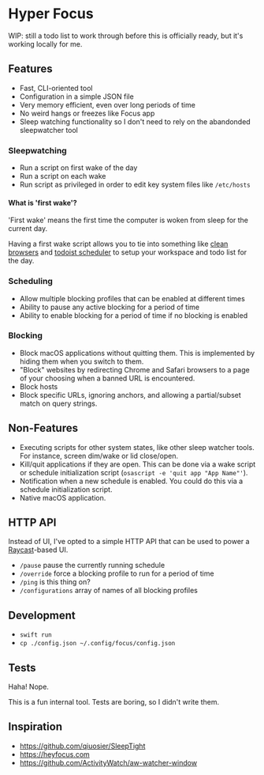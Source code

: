# Hyper Focus

WIP: still a todo list to work through before this is officially ready, but it's working locally for me.

## Features

* Fast, CLI-oriented tool
* Configuration in a simple JSON file
* Very memory efficient, even over long periods of time
* No weird hangs or freezes like Focus app
* Sleep watching functionality so I don't need to rely on the abandonded sleepwatcher tool

### Sleepwatching

* Run a script on first wake of the day
* Run a script on each wake
* Run script as privileged in order to edit key system files like `/etc/hosts`

#### What is 'first wake'?
'First wake' means the first time the computer is woken from sleep for the current day.

Having a first wake script allows you to tie into something like [clean browsers](https://github.com/iloveitaly/clean-browser) and [todoist scheduler](https://github.com/iloveitaly/todoist-scheduler) to setup your workspace and todo list for the day.


### Scheduling

* Allow multiple blocking profiles that can be enabled at different times
* Ability to pause any active blocking for a period of time
* Ability to enable blocking for a period of time if no blocking is enabled

### Blocking

* Block macOS applications without quitting them. This is implemented by hiding them when you switch to them.
* "Block" websites by redirecting Chrome and Safari browsers to a page of your choosing when a banned URL is encountered.
* Block hosts
* Block specific URLs, ignoring anchors, and allowing a partial/subset match on query strings.

## Non-Features

* Executing scripts for other system states, like other sleep watcher tools. For instance, screen dim/wake or lid close/open.
* Kill/quit applications if they are open. This can be done via a wake script or schedule initialization script (`osascript -e 'quit app "App Name"'`).
* Notification when a new schedule is enabled. You could do this via a schedule initialization script.
* Native macOS application.

## HTTP API

Instead of UI, I've opted to a simple HTTP API that can be used to power a [Raycast](https://raycast.com/)-based UI.

* `/pause` pause the currently running schedule
* `/override` force a blocking profile to run for a period of time
* `/ping` is this thing on?
* `/configurations` array of names of all blocking profiles

## Development

* `swift run`
* `cp ./config.json ~/.config/focus/config.json`

## Tests

Haha! Nope.

This is a fun internal tool. Tests are boring, so I didn't write them.

## Inspiration

* https://github.com/qiuosier/SleepTight
* https://heyfocus.com
* https://github.com/ActivityWatch/aw-watcher-window